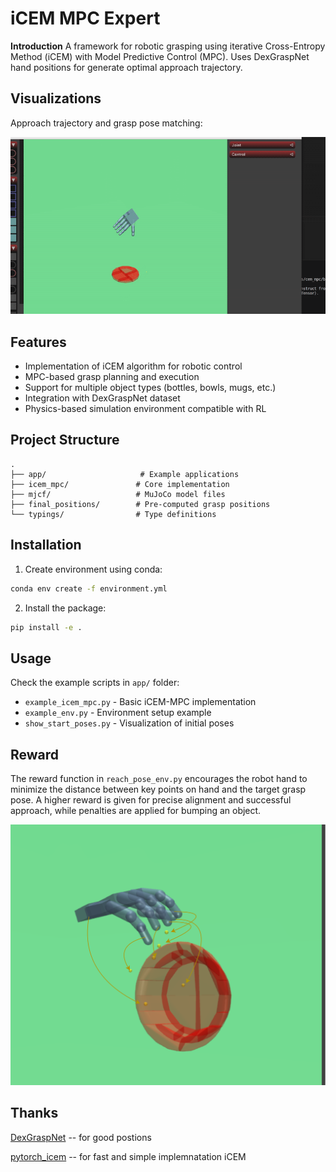 # iCEM MPC Expert

**Introduction**
A framework for robotic grasping using iterative Cross-Entropy Method (iCEM) with Model Predictive Control (MPC). Uses DexGraspNet hand positions for generate optimal approach trajectory.

## Visualizations

Approach trajectory and grasp pose matching:

![Approach Trajectory](mjcf/content/aprocah.gif)


## Features
- Implementation of iCEM algorithm for robotic control
- MPC-based grasp planning and execution
- Support for multiple object types (bottles, bowls, mugs, etc.)
- Integration with DexGraspNet dataset
- Physics-based simulation environment compatible with RL

## Project Structure
```
.
├── app/                     # Example applications
├── icem_mpc/               # Core implementation
├── mjcf/                   # MuJoCo model files
├── final_positions/        # Pre-computed grasp positions
└── typings/                # Type definitions
```

## Installation
1. Create environment using conda:
```bash
conda env create -f environment.yml
```

2. Install the package:
```bash
pip install -e .
```

## Usage
Check the example scripts in `app/` folder:
- `example_icem_mpc.py` - Basic iCEM-MPC implementation
- `example_env.py` - Environment setup example
- `show_start_poses.py` - Visualization of initial poses

## Reward

The reward function in `reach_pose_env.py` encourages the robot hand to minimize the distance between key points on hand and the target grasp pose. A higher reward is given for precise alignment and successful approach, while penalties are applied for bumping an object.

![Grasp Pose Matching](mjcf/content/match.png)




## Thanks

[DexGraspNet](https://github.com/PKU-EPIC/DexGraspNet) -- for good postions 

[pytorch_icem](https://github.com/UM-ARM-Lab/pytorch_icem) -- for fast and simple implemnatation iCEM
